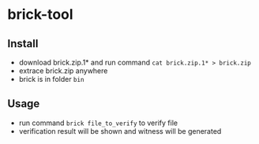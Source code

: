 # brick-tool

## Install
- download brick.zip.1* and run command `cat brick.zip.1* > brick.zip`
- extrace brick.zip anywhere
- brick is in folder `bin`

## Usage
- run command `brick file_to_verify` to verify file
- verification result will be shown and witness will be generated
